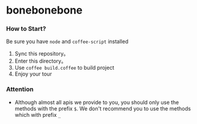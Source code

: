 # bonebonebone


### How to Start?
Be sure you have `node` and `coffee-script` installed

1. Sync this repository。
1. Enter this directory。
1. Use `coffee build.coffee` to build project
1. Enjoy your tour


### Attention

+ Although almost all apis we provide to you, you should only use the methods with the prefix `$`. We don't recommend you to use the methods which with prefix `_`